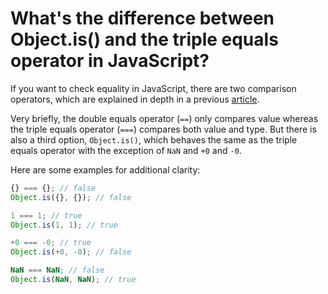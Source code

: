 # What's the difference between Object.is() and the triple equals operator in JavaScript?

If you want to check equality in JavaScript, there are two comparison operators, which are explained in depth in a previous [article](https://github.com/mindulle/Documents/blob/main/blog/s/javascript-equality/README.md).

Very briefly, the double equals operator (`==`) only compares value whereas the triple equals operator (`===`) compares both value and type. But there is also a third option, `Object.is()`, which behaves the same as the triple equals operator with the exception of `NaN` and `+0` and `-0`.

Here are some examples for additional clarity:

```js
{} === {}; // false
Object.is({}, {}); // false

1 === 1; // true
Object.is(1, 1); // true

+0 === -0; // true
Object.is(+0, -0); // false

NaN === NaN; // false
Object.is(NaN, NaN); // true
```
